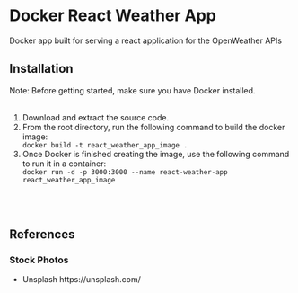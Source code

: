 <h1>Docker React Weather App</h1>
Docker app built for serving a react application for the OpenWeather APIs

<h2>Installation</h2>
Note: Before getting started, make sure you have Docker installed.
<br><br>
<ol>
  <li>Download and extract the source code.</li>
  <li>From the root directory, run the following command to build the docker image:</li>
  <code>docker build -t react_weather_app_image .</code>
  <li>Once Docker is finished creating the image, use the following command to run it in a container:</li>
  <code>docker run -d -p 3000:3000 --name react-weather-app react_weather_app_image</code>
</ol>

<br><br>
<h2>References</h2>
<h3>Stock Photos</h3>
<ul>
  <li>Unsplash https://unsplash.com/</li>
</ul>
